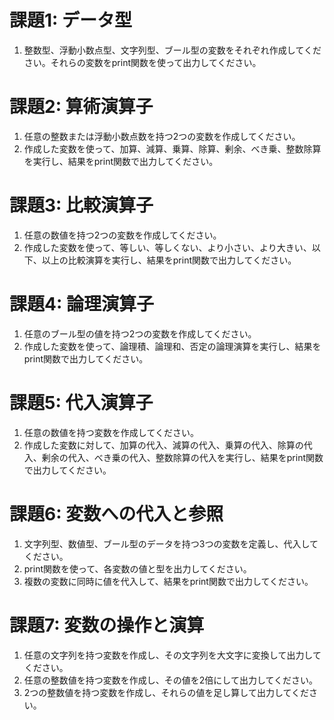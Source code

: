# 課題1: データ型

1. 整数型、浮動小数点型、文字列型、ブール型の変数をそれぞれ作成してください。それらの変数をprint関数を使って出力してください。

# 課題2: 算術演算子

1. 任意の整数または浮動小数点数を持つ2つの変数を作成してください。
2. 作成した変数を使って、加算、減算、乗算、除算、剰余、べき乗、整数除算を実行し、結果をprint関数で出力してください。

# 課題3: 比較演算子

1. 任意の数値を持つ2つの変数を作成してください。
2. 作成した変数を使って、等しい、等しくない、より小さい、より大きい、以下、以上の比較演算を実行し、結果をprint関数で出力してください。

# 課題4: 論理演算子

1. 任意のブール型の値を持つ2つの変数を作成してください。
2. 作成した変数を使って、論理積、論理和、否定の論理演算を実行し、結果をprint関数で出力してください。

# 課題5: 代入演算子

1. 任意の数値を持つ変数を作成してください。
2. 作成した変数に対して、加算の代入、減算の代入、乗算の代入、除算の代入、剰余の代入、べき乗の代入、整数除算の代入を実行し、結果をprint関数で出力してください。

# 課題6: 変数への代入と参照

1. 文字列型、数値型、ブール型のデータを持つ3つの変数を定義し、代入してください。
2. print関数を使って、各変数の値と型を出力してください。
3. 複数の変数に同時に値を代入して、結果をprint関数で出力してください。

# 課題7: 変数の操作と演算

1. 任意の文字列を持つ変数を作成し、その文字列を大文字に変換して出力してください。
2. 任意の整数値を持つ変数を作成し、その値を2倍にして出力してください。
3. 2つの整数値を持つ変数を作成し、それらの値を足し算して出力してください。
